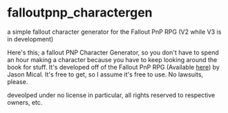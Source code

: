 # falloutpnp_charactergen
a simple fallout character generator for the Fallout PnP RPG (V2 while V3 is in development)

Here's this; a fallout PNP Character Generator, so you don't have to spend an hour making a character because you have to keep looking around the book for stuff. It's developed off of the Fallout PnP RPG (Available [here](http://falloutpnp.wikia.com/wiki/Main_Page)) by Jason Mical. It's free to get, so I assume it's free to use. No lawsuits, please.

deveolped under no license in particular, all rights reserved to respective owners, etc.
